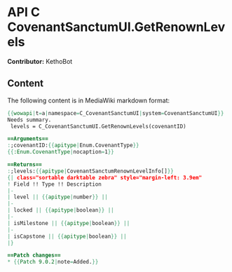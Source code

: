 # API C CovenantSanctumUI.GetRenownLevels

**Contributor:** KethoBot

## Content

The following content is in MediaWiki markdown format:

```mediawiki
{{wowapi|t=a|namespace=C_CovenantSanctumUI|system=CovenantSanctumUI}}
Needs summary.
 levels = C_CovenantSanctumUI.GetRenownLevels(covenantID)

==Arguments==
:;covenantID:{{apitype|Enum.CovenantType}}
{{:Enum.CovenantType|nocaption=1}}

==Returns==
:;levels:{{apitype|CovenantSanctumRenownLevelInfo[]}}
{| class="sortable darktable zebra" style="margin-left: 3.9em"
! Field !! Type !! Description
|-
| level || {{apitype|number}} || 
|-
| locked || {{apitype|boolean}} || 
|-
| isMilestone || {{apitype|boolean}} || 
|-
| isCapstone || {{apitype|boolean}} || 
|}

==Patch changes==
* {{Patch 9.0.2|note=Added.}}
```